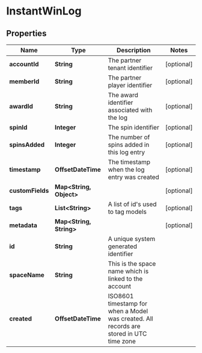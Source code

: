 

# InstantWinLog


## Properties

Name | Type | Description | Notes
------------ | ------------- | ------------- | -------------
**accountId** | **String** | The partner tenant identifier |  [optional]
**memberId** | **String** | The partner player identifier |  [optional]
**awardId** | **String** | The award identifier associated with the log |  [optional]
**spinId** | **Integer** | The spin identifier |  [optional]
**spinsAdded** | **Integer** | The number of spins added in this log entry |  [optional]
**timestamp** | **OffsetDateTime** | The timestamp when the log entry was created |  [optional]
**customFields** | **Map&lt;String, Object&gt;** |  |  [optional]
**tags** | **List&lt;String&gt;** | A list of id&#39;s used to tag models |  [optional]
**metadata** | **Map&lt;String, String&gt;** |  |  [optional]
**id** | **String** | A unique system generated identifier | 
**spaceName** | **String** | This is the space name which is linked to the account | 
**created** | **OffsetDateTime** | ISO8601 timestamp for when a Model was created. All records are stored in UTC time zone | 



